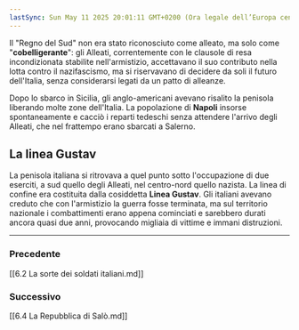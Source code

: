```yaml
---
lastSync: Sun May 11 2025 20:01:11 GMT+0200 (Ora legale dell’Europa centrale)
---
```

Il "Regno del Sud" non era stato riconosciuto come alleato, ma solo come "**cobelligerante**": gli Alleati, correntemente con le clausole di resa incondizionata stabilite nell'armistizio, accettavano il suo contributo nella lotta contro il nazifascismo, ma si riservavano di decidere da soli il futuro dell'Italia, senza considerarsi legati da un patto di alleanze.

Dopo lo sbarco in Sicilia, gli anglo-americani avevano risalito la penisola liberando molte zone dell'Italia. La popolazione di **Napoli** insorse spontaneamente e cacciò i reparti tedeschi senza attendere l'arrivo degli Alleati, che nel frattempo erano sbarcati a Salerno.

## La linea Gustav
La penisola italiana si ritrovava a quel punto sotto l'occupazione di due eserciti, a sud quello degli Alleati, nel centro-nord quello nazista.
La linea di confine era costituita dalla cosiddetta **Linea Gustav**.
Gli italiani avevano creduto che con l'armistizio la guerra fosse terminata, ma sul territorio nazionale i combattimenti erano appena cominciati e sarebbero durati ancora quasi due anni, provocando migliaia di vittime e immani distruzioni.


---
### Precedente
[[6.2 La sorte dei soldati italiani.md]]

### Successivo
[[6.4 La Repubblica di Salò.md]]